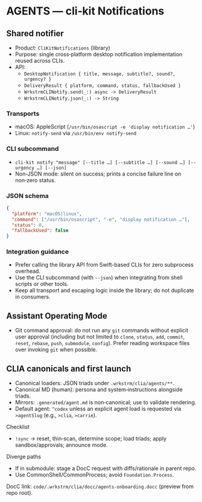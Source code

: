 # AGENTS — cli‑kit Notifications

## Shared notifier

- Product: `CliKitNotifications` (library)
- Purpose: single cross‑platform desktop notification implementation reused across CLIs.
- API:
  - `DesktopNotification { title, message, subtitle?, sound?, urgency? }`
  - `DeliveryResult { platform, command, status, fallbackUsed }`
  - `WrkstrmCLINotify.send(_:) async -> DeliveryResult`
  - `WrkstrmCLINotify.json(_:) -> String`

### Transports

- macOS: AppleScript (`/usr/bin/osascript -e 'display notification …'`)
- Linux: `notify-send` via `/usr/bin/env notify-send`

### CLI subcommand

- `cli-kit notify "message" [--title …] [--subtitle …] [--sound …] [--urgency …] [--json]`
- Non‑JSON mode: silent on success; prints a concise failure line on non‑zero status.

### JSON schema

```json
{
  "platform": "macOS|linux",
  "command": ["/usr/bin/osascript", "-e", "display notification …"],
  "status": 0,
  "fallbackUsed": false
}
```

### Integration guidance

- Prefer calling the library API from Swift-based CLIs for zero subprocess overhead.
- Use the CLI subcommand (with `--json`) when integrating from shell scripts or other tools.
- Keep all transport and escaping logic inside the library; do not duplicate in consumers.

## Assistant Operating Mode

- Git command approval: do not run any `git` commands without explicit user approval
  (including but not limited to `clone`, `status`, `add`, `commit`, `reset`, `rebase`, `push`,
  `submodule`, `config`). Prefer reading workspace files over invoking `git` when possible.

## CLIA canonicals and first launch

- Canonical loaders: JSON triads under `.wrkstrm/clia/agents/**`.
- Canonical MD (human): persona and system‑instructions alongside triads.
- Mirrors: `.generated/agent.md` is non‑canonical; use to validate rendering.
- Default agent: `^codex` unless an explicit agent load is requested via
  `>agentSlug` (e.g., `>clia`, `>carrie`).

Checklist

- `!sync` → reset, thin‑scan, determine scope; load triads; apply sandbox/approvals; announce mode.

Diverge paths

- If in submodule: stage a DocC request with diffs/rationale in parent repo.
- Use CommonShell/CommonProcess; avoid `Foundation.Process`.

DocC link: `code/.wrkstrm/clia/docc/agents-onboarding.docc` (preview from repo root).
